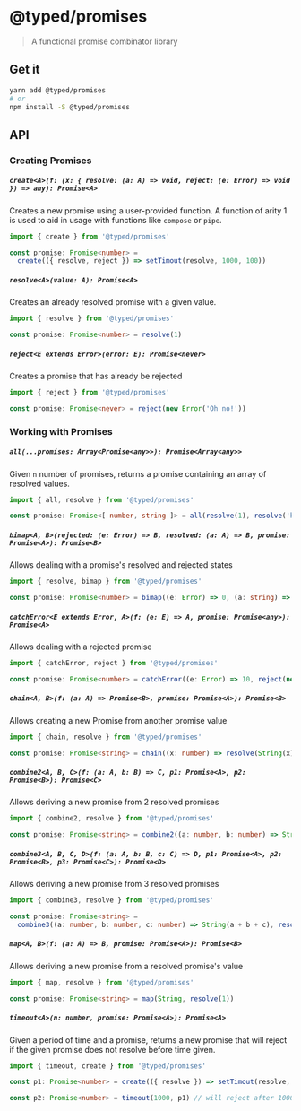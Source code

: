 # @typed/promises

> A functional promise combinator library

## Get it
```sh
yarn add @typed/promises
# or
npm install -S @typed/promises
```

## API

### Creating Promises

##### `create<A>(f: (x: { resolve: (a: A) => void, reject: (e: Error) => void }) => any): Promise<A>`

Creates a new promise using a user-provided function. A function of arity 1 is used to aid in usage
with functions like `compose` or `pipe`.

```typescript
import { create } from '@typed/promises'

const promise: Promise<number> =
  create(({ resolve, reject }) => setTimout(resolve, 1000, 100))
```

##### `resolve<A>(value: A): Promise<A>`

Creates an already resolved promise with a given value.

```typescript
import { resolve } from '@typed/promises'

const promise: Promise<number> = resolve(1)
```

##### `reject<E extends Error>(error: E): Promise<never>`

Creates a promise that has already be rejected

```typescript
import { reject } from '@typed/promises'

const promise: Promise<never> = reject(new Error('Oh no!'))
```

### Working with Promises

##### `all(...promises: Array<Promise<any>>): Promise<Array<any>>`

Given `n` number of promises, returns a promise containing an array of resolved values.

```typescript
import { all, resolve } from '@typed/promises'

const promise: Promise<[ number, string ]> = all(resolve(1), resolve('hello'))
```

##### `bimap<A, B>(rejected: (e: Error) => B, resolved: (a: A) => B, promise: Promise<A>): Promise<B>`

Allows dealing with a promise's resolved and rejected states

```typescript
import { resolve, bimap } from '@typed/promises'

const promise: Promise<number> = bimap((e: Error) => 0, (a: string) => a + 10, resolve(1))
```

##### `catchError<E extends Error, A>(f: (e: E) => A, promise: Promise<any>): Promise<A>`

Allows dealing with a rejected promise

```typescript
import { catchError, reject } from '@typed/promises'

const promise: Promise<number> = catchError((e: Error) => 10, reject(new Error('foo')))
```

##### `chain<A, B>(f: (a: A) => Promise<B>, promise: Promise<A>): Promise<B>`

Allows creating a new Promise from another promise value

```typescript
import { chain, resolve } from '@typed/promises'

const promise: Promise<string> = chain((x: number) => resolve(String(x)), resolve(10))
```

##### `combine2<A, B, C>(f: (a: A, b: B) => C, p1: Promise<A>, p2: Promise<B>): Promise<C>`

Allows deriving a new promise from 2 resolved promises

```typescript
import { combine2, resolve } from '@typed/promises'

const promise: Promise<string> = combine2((a: number, b: number) => String(a + b), resolve(1), resolve(2))
```

##### `combine3<A, B, C, D>(f: (a: A, b: B, c: C) => D, p1: Promise<A>, p2: Promise<B>, p3: Promise<C>): Promise<D>`

Allows deriving a new promise from 3 resolved promises

```typescript
import { combine3, resolve } from '@typed/promises'

const promise: Promise<string> =
  combine3((a: number, b: number, c: number) => String(a + b + c), resolve(1), resolve(2), resolve(3))
```

##### `map<A, B>(f: (a: A) => B, promise: Promise<A>): Promise<B>`

Allows deriving a new promise from a resolved promise's value

```typescript
import { map, resolve } from '@typed/promises'

const promise: Promise<string> = map(String, resolve(1))
```

##### `timeout<A>(n: number, promise: Promise<A>): Promise<A>`

Given a period of time and a promise, returns a new promise that will
reject if the given promise does not resolve before time given.

```typescript
import { timeout, create } from '@typed/promises'

const p1: Promise<number> = create(({ resolve }) => setTimout(resolve, 2000, 1))

const p2: Promise<number> = timeout(1000, p1) // will reject after 1000ms
```
